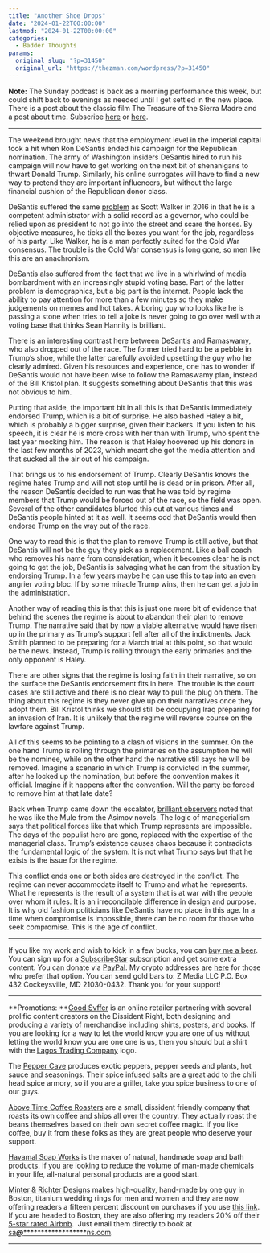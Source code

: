 ```yaml
---
title: "Another Shoe Drops"
date: "2024-01-22T00:00:00"
lastmod: "2024-01-22T00:00:00"
categories:
  - Badder Thoughts
params:
  original_slug: "?p=31450"
  original_url: "https://thezman.com/wordpress/?p=31450"
---
```


**Note:** The Sunday podcast is back as a morning performance this week,
but could shift back to evenings as needed until I get settled in the
new place. There is a post about the classic film The Treasure of the
Sierra Madre and a post about time. Subscribe
<a href="https://www.subscribestar.com/the-z-blog" rel="noopener"
target="_blank">here</a> or
<a href="https://thedissident.substack.com/" rel="noopener"
target="_blank">here</a>.

------------------------------------------------------------------------

The weekend brought news that the employment level in the imperial
capital took a hit when Ron DeSantis ended his campaign for the
Republican nomination. The army of Washington insiders DeSantis hired to
run his campaign will now have to get working on the next bit of
shenanigans to thwart Donald Trump. Similarly, his online surrogates
will have to find a new way to pretend they are important influencers,
but without the large financial cushion of the Republican donor class.

DeSantis suffered the same
<a href="https://thezman.com/wordpress/?p=29622" rel="noopener"
target="_blank">problem</a> as Scott Walker in 2016 in that he is a
competent administrator with a solid record as a governor, who could be
relied upon as president to not go into the street and scare the horses.
By objective measures, he ticks all the boxes you want for the job,
regardless of his party. Like Walker, he is a man perfectly suited for
the Cold War consensus. The trouble is the Cold War consensus is long
gone, so men like this are an anachronism.

DeSantis also suffered from the fact that we live in a whirlwind of
media bombardment with an increasingly stupid voting base. Part of the
latter problem is demographics, but a big part is the internet. People
lack the ability to pay attention for more than a few minutes so they
make judgements on memes and hot takes. A boring guy who looks like he
is passing a stone when tries to tell a joke is never going to go over
well with a voting base that thinks Sean Hannity is brilliant.

There is an interesting contrast here between DeSantis and Ramaswamy,
who also dropped out of the race. The former tried hard to be a pebble
in Trump’s shoe, while the latter carefully avoided upsetting the guy
who he clearly admired. Given his resources and experience, one has to
wonder if DeSantis would not have been wise to follow the Ramaswamy
plan, instead of the Bill Kristol plan. It suggests something about
DeSantis that this was not obvious to him.

Putting that aside, the important bit in all this is that DeSantis
immediately endorsed Trump, which is a bit of surprise. He also bashed
Haley a bit, which is probably a bigger surprise, given their backers.
If you listen to his speech, it is clear he is more cross with her than
with Trump, who spent the last year mocking him. The reason is that
Haley hoovered up his donors in the last few months of 2023, which meant
she got the media attention and that sucked all the air out of his
campaign.

That brings us to his endorsement of Trump. Clearly DeSantis knows the
regime hates Trump and will not stop until he is dead or in prison.
After all, the reason DeSantis decided to run was that he was told by
regime members that Trump would be forced out of the race, so the field
was open. Several of the other candidates blurted this out at various
times and DeSantis people hinted at it as well. It seems odd that
DeSantis would then endorse Trump on the way out of the race.

One way to read this is that the plan to remove Trump is still active,
but that DeSantis will not be the guy they pick as a replacement. Like a
ball coach who removes his name from consideration, when it becomes
clear he is not going to get the job, DeSantis is salvaging what he can
from the situation by endorsing Trump. In a few years maybe he can use
this to tap into an even angrier voting bloc. If by some miracle Trump
wins, then he can get a job in the administration.

Another way of reading this is that this is just one more bit of
evidence that behind the scenes the regime is about to abandon their
plan to remove Trump. The narrative said that by now a viable
alternative would have risen up in the primary as Trump’s support fell
after all of the indictments. Jack Smith planned to be preparing for a
March trial at this point, so that would be the news. Instead, Trump is
rolling through the early primaries and the only opponent is Haley.

There are other signs that the regime is losing faith in their
narrative, so on the surface the DeSantis endorsement fits in here. The
trouble is the court cases are still active and there is no clear way to
pull the plug on them. The thing about this regime is they never give up
on their narratives once they adopt them. Bill Kristol thinks we should
still be occupying Iraq preparing for an invasion of Iran. It is
unlikely that the regime will reverse course on the lawfare against
Trump.

All of this seems to be pointing to a clash of visions in the summer. On
the one hand Trump is rolling through the primaries on the assumption he
will be the nominee, while on the other hand the narrative still says he
will be removed. Imagine a scenario in which Trump is convicted in the
summer, after he locked up the nomination, but before the convention
makes it official. Imagine if it happens after the convention. Will the
party be forced to remove him at that late date?

Back when Trump came down the escalator,
<a href="https://thezman.com/wordpress/?p=8724" rel="noopener"
target="_blank">brilliant observers</a> noted that he was like the Mule
from the Asimov novels. The logic of managerialism says that political
forces like that which Trump represents are impossible. The days of the
populist hero are gone, replaced with the expertise of the managerial
class. Trump’s existence causes chaos because it contradicts the
fundamental logic of the system. It is not what Trump says but that he
exists is the issue for the regime.

This conflict ends one or both sides are destroyed in the conflict. The
regime can never accommodate itself to Trump and what he represents.
What he represents is the result of a system that is at war with the
people over whom it rules. It is an irreconcilable difference in design
and purpose. It is why old fashion politicians like DeSantis have no
place in this age. In a time when compromise is impossible, there can be
no room for those who seek compromise. This is the age of conflict.

------------------------------------------------------------------------

If you like my work and wish to kick in a few bucks, you can
<a href="https://www.buymeacoffee.com/mujolulu" rel="noopener"
target="_blank">buy me a beer</a>. You can sign up for a
<a href="https://www.subscribestar.com/the-z-blog" rel="noopener"
target="_blank">SubscribeStar</a> subscription and get some extra
content. You can donate via <a
href="https://www.paypal.com/donate/?cmd=_s-xclick&amp;hosted_button_id=UDAS2Q8JYA6CN&amp;source=url"
rel="noopener" target="_blank">PayPal</a>. My crypto addresses are
<a href="https://thezman.com/wordpress/?page_id=22713" rel="noopener"
target="_blank">here</a> for those who prefer that option. You can send
gold bars to: Z Media LLC P.O. Box 432 Cockeysville, MD 21030-0432.
Thank you for your support!

------------------------------------------------------------------------

**Promotions: **<a href="https://goodsvffer.com/" rel="noopener" target="_blank">Good
Svffer</a> is an online retailer partnering with several prolific
content creators on the Dissident Right, both designing and producing a
variety of merchandise including shirts, posters, and books. If you are
looking for a way to let the world know you are one of us without
letting the world know you are one one is us, then you should but a
shirt with the
<a href="https://goodsvffer.com/products/lagos-trading-company"
rel="noopener" target="_blank">Lagos Trading Company</a> logo.

The <a href="https://peppercave.com/shop/ols/products" rel="noopener"
target="_blank">Pepper Cave</a> produces exotic peppers, pepper seeds
and plants, hot sauce and seasonings. Their spice infused salts are a
great add to the chili head spice armory, so if you are a griller, take
you spice business to one of our guys.

<a href="https://abovetimecoffee.com/" rel="noopener"
target="_blank">Above Time Coffee Roasters</a> are a small, dissident
friendly company that roasts its own coffee and ships all over the
country. They actually roast the beans themselves based on their own
secret coffee magic. If you like coffee, buy it from these folks as they
are great people who deserve your support.

<a href="https://havamalsoapworks.com/" rel="noopener"
target="_blank">Havamal Soap Works</a> is the maker of natural, handmade
soap and bath products. If you are looking to reduce the volume of
man-made chemicals in your life, all-natural personal products are a
good start.

<a href="https://www.minterandrichterdesigns.com/"
rel="noreferrer nofollow noopener" target="_blank">Minter &amp; Richter
Designs</a> makes high-quality, hand-made by one guy in Boston, titanium
wedding rings for men and women and they are now offering readers a
fifteen percent discount on purchases if you use
<a href="https://www.minterandrichterdesigns.com/discount/ZMAN"
rel="noreferrer nofollow noopener" target="_blank">this link</a>.
<span class="highlight"><span class="colour"><span class="font"><span class="size">If
you are headed to Boston, they are also offering my readers 20% off
their <a
href="https://www.airbnb.com/users/7988017/listings?user_id=7988017&amp;s=3"
rel="noopener noreferrer" target="_blank">5-star rated Airbnb</a>.  Just
email them directly to book at
<a href="mailto:sa***@*********************ns.com"
data-original-string="WAQesOhv38H1AVo0dWjA3g==cb7wZwtW66I8erUAhG4dClXCVNCDUP/X2XpDoJVDh7JLorU/6OTbIuT9ZGeMArEw6F+"><span
class="apbct-email-encoder"
data-original-string="2+2AojzAhRZvtGVbcmJMfQ==cb7HAPAxG4dHf3lGcBrxE4I6j+bvMD+Bcr/xH2MFMO00+pogALpkaVv0iretmJGQvRN"
title="This contact has been encoded by Anti-Spam by CleanTalk. Click to decode. To finish the decoding make sure that JavaScript is enabled in your browser.">sa<span
class="apbct-blur">***</span>@<span
class="apbct-blur">*********************</span>ns.com</span></a>.</span></span></span></span>

------------------------------------------------------------------------
